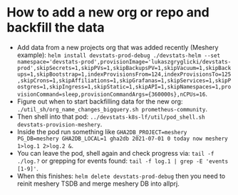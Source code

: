# How to add a new org or repo and backfill the data

- Add data from a new projects org that was added recently (Meshery example): `helm install devstats-prod-debug ./devstats-helm --set namespace='devstats-prod',provisionImage='lukaszgryglicki/devstats-prod',skipSecrets=1,skipPVs=1,skipBackupsPV=1,skipVacuum=1,skipBackups=1,skipBootstrap=1,indexProvisionsFrom=124,indexProvisionsTo=125,skipCrons=1,skipAffiliations=1,skipGrafanas=1,skipServices=1,skipPostgres=1,skipIngress=1,skipStatic=1,skipAPI=1,skipNamespaces=1,provisionCommand=sleep,provisionCommandArgs={360000s},nCPUs=16`.
- Figure out when to start backfilling data for the new org: `` ./util_sh/org_name_changes_bigquery.sh prometheus-community ``.
- Then shell into that pod: `../devstats-k8s-lf/util/pod_shell.sh devstats-provision-meshery`.
- Inside the pod run something like `GHA2DB_PROJECT=meshery PG_DB=meshery GHA2DB_LOCAL=1 gha2db 2021-07-01 0 today now meshery 1>log.1 2>log.2 &`.
- You can leave the pod, shell again and check progress via: `` tail -f ./log.? `` or grepping for events found: `` tail -f log.1 | grep -E 'events [1-9]' ``.
- When this finishes: `helm delete devstats-prod-debug` then you need to reinit meshery TSDB and merge meshery DB into allprj.


